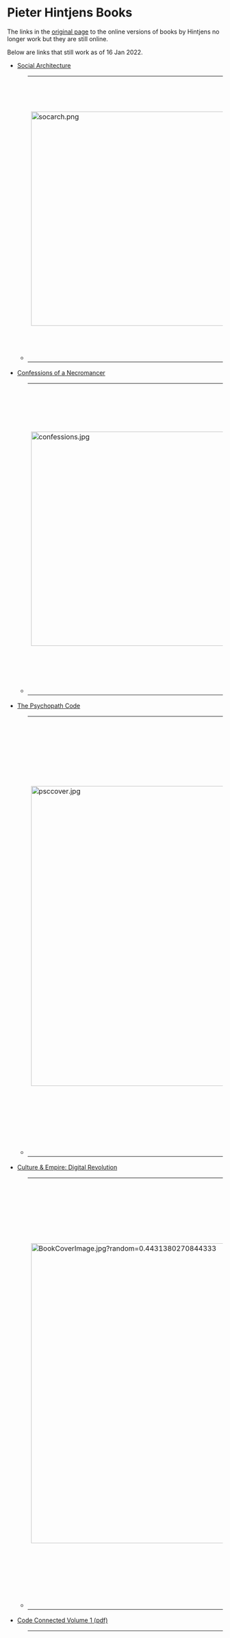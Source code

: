# Pieter Hintjens Books

The links in the [original page](http://hintjens.com/books) to the online versions of books by Hintjens no longer work but they are still online.

Below are links that still work as of 16 Jan 2022.

- [Social Architecture](https://hintjens.gitbooks.io/social-architecture/content/)
    - <table><tr><td>
        <img
        src="http://hintjens.wdfiles.com/local--files/nav:side/socarch.png"
        alt="socarch.png" width="500">
      </td><td>
        This book is an all-in-one primer for anyone aiming to build
        on-line communities. It covers the theory of Social
        Architecture, and the tools you need to build a community. It
        explains the ZeroMQ community in detail, including its
        collaboration process (C4). This is a powerful book for anyone
        building an Open Source community, or an on-line community in
        other areas.
      </td></tr></table>

- [Confessions of a Necromancer](https://hintjens.gitbooks.io/confessions-of-a-necromancer/content/)
    - <table><tr><td>
        <img
        src="http://hintjens.wdfiles.com/local--files/nav:side/confessions.jpg"
        alt="confessions.jpg" width="500">
      </td><td>
        Thirty-five years I've written code, a necromancer weaving
        spells to bring the dead to life. Hardware and electronics never
        held any charm for me. I've no love for chips and cables and
        solder. Give me a keyboard, a screen, and a language, and you
        have my attention.  Thirty-five years produced a lot of work. So
        I thought, maybe time to talk about some of those projects.
      </td></tr></table>

- [The Psychopath Code](https://hintjens.gitbooks.io/psychopathcode/content/)
    - <table><tr><td>
        <img src="http://hintjens.wdfiles.com/local--files/nav:side/psccover.jpg" alt="psccover.jpg" class="image" width="700">
      </td><td>
        Don't look for serial killers… one in 25 of the people around
        you is a psychopath, hiding and living a secret life.
        Psychopaths take what they want, using their charm and wits.
        They feel only the emotions of a predator. In this book Pieter
        Hintjens decodes the mystery of the psychopath. Why do such
        people exist? How do they operate? And most critical of all, can
        we learn to avoid them, or escape them? The answers will
        enlighten you. This book delivers practical tools and techniques
        to survive the most difficult people.
      </td></tr></table>

- [Culture & Empire: Digital Revolution](https://hintjens.gitbooks.io/culture-empire/content/)
    - <table><tr><td>
        <img src="https://web.archive.org/web/20160310015225im_/https://www.createspace.com/Img/T448/T45/T21/BookCoverImage.jpg?random=0.4431380270844333" alt="BookCoverImage.jpg?random=0.4431380270844333" width="700">
      </td><td>
        The whole planet is getting connected and building vast new
        communities. Billions of us are online, all the time. This
        online world thinks faster, and thinks differently. Smart, fast,
        and creative, our new communities are a very real challenge to
        old power and old money. And old money — after its War on Drugs
        and War on Terror — is now launching its War on the Internet.
        What is going on, and where will this lead us? Pieter Hintjens —
        author, programmer, and activist — tells all in this vast story
        of Culture & Empire: Digital Revolution.
      </td></tr></table>

- [Code Connected Volume 1 (pdf)](https://web.archive.org/web/20160310015225/http://hintjens.wdfiles.com/local--files/main:files/cc1pe.pdf)
    - <table><tr><td>
        <img src="https://web.archive.org/web/20160310015225im_/https://www.createspace.com/Img/T409/T85/T11/BookCoverImage.jpg?random=0.7859812398986378" alt="BookCoverImage.jpg?random=0.7859812398986378" class="image" width="700">
      </td><td>
        The whole planet is getting connected and building vast new
        communities. Billions of us are online, all the time. This
        online world thinks faster, and thinks differently. Smart, fast,
        and creative, our new communities are a very real challenge to
        old power and old money. And old money — after its War on Drugs
        and War on Terror — is now launching its War on the Internet.
        What is going on, and where will this lead us? Pieter Hintjens —
        author, programmer, and activist — tells all in this vast story
        of Culture & Empire: Digital Revolution.
      </td></tr></table>


